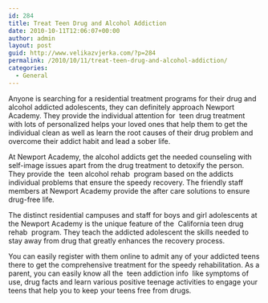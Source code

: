 ```yaml
---
id: 284
title: Treat Teen Drug and Alcohol Addiction
date: 2010-10-11T12:06:07+00:00
author: admin
layout: post
guid: http://www.velikazvjerka.com/?p=284
permalink: /2010/10/11/treat-teen-drug-and-alcohol-addiction/
categories:
  - General
---
```

Anyone is searching for a residential treatment programs for their drug and alcohol addicted adolescents, they can definitely approach Newport Academy. They provide the individual attention for &nbsp;teen drug treatment&nbsp; with lots of personalized helps your loved ones that help them to get the individual clean as well as learn the root causes of their drug problem and overcome their addict habit and lead a sober life.

At Newport Academy, the alcohol addicts get the needed counseling with self-image issues apart from the drug treatment to detoxify the person. They provide the &nbsp;teen alcohol rehab&nbsp; program based on the addicts individual problems that ensure the speedy recovery. The friendly staff members at Newport Academy provide the after care solutions to ensure drug-free life.

The distinct residential campuses and staff for boys and girl adolescents at the Newport Academy is the unique feature of the &nbsp;California teen drug rehab&nbsp; program. They teach the addicted adolescent the skills needed to stay away from drug that greatly enhances the recovery process.

You can easily register with them online to admit any of your addicted teens there to get the comprehensive treatment for the speedy rehabilitation. As a parent, you can easily know all the &nbsp;teen addiction info&nbsp; like symptoms of use, drug facts and learn various positive teenage activities to engage your teens that help you to keep your teens free from drugs.